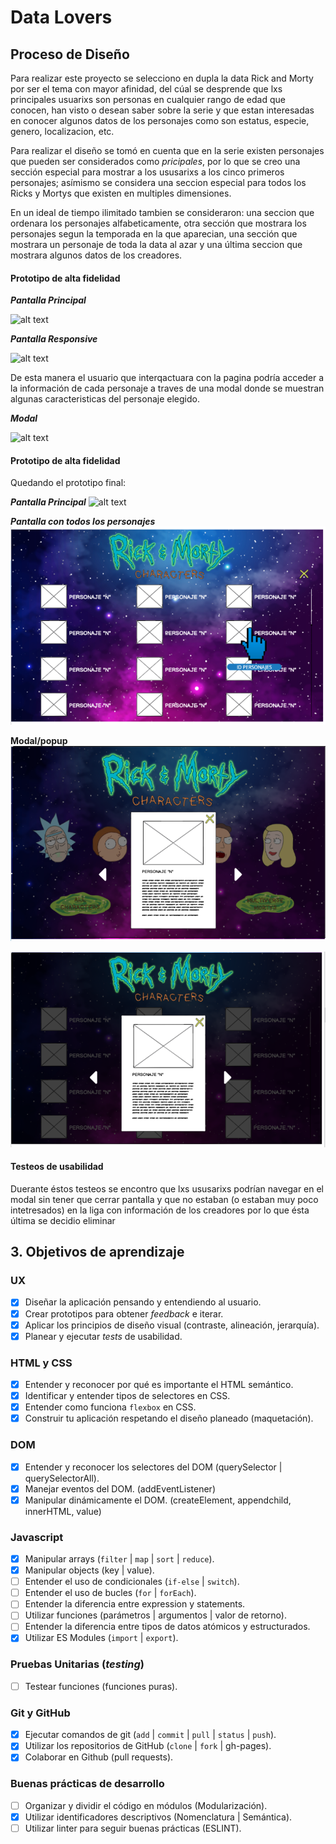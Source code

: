 # Data Lovers

## Proceso de Diseño
Para realizar este proyecto se selecciono en dupla la data Rick and Morty por ser el tema con mayor afinidad, del cúal se desprende que lxs principales usuarixs son personas en cualquier rango de edad que conocen, han visto o desean saber sobre la serie y que estan interesadas en conocer algunos datos de los personajes  como son estatus, especie, genero, localizacion, etc.

Para realizar el diseño se tomó en cuenta que en la serie existen personajes que pueden ser considerados como *pricipales*, por lo que se creo una sección especial para mostrar a los ususarixs a los cinco primeros personajes; asímismo se considera una seccion especial para todos los Ricks y Mortys que existen en multiples dimensiones.

En un ideal de tiempo ilimitado tambien se consideraron: una seccion que ordenara los personajes alfabeticamente, otra sección que mostrara los personajes segun la temporada en la que aparecian, una sección que mostrara un personaje de toda la data al azar y una última seccion que mostrara algunos datos de los creadores.

#### Prototipo de alta fidelidad

**_Pantalla Principal_**

![alt text](https://raw.githubusercontent.com/PazKarina/CDMX009-Data-Lovers/master/sketch/pantallaPrincipal.jpg)

**_Pantalla Responsive_**

![alt text](https://raw.githubusercontent.com/PazKarina/CDMX009-Data-Lovers/master/sketch/vertical.jpg)


De esta manera el usuario que interqactuara con la pagina podría acceder a la información de cada personaje a traves de una modal donde se muestran algunas caracteristicas del personaje elegido. 

**_Modal_**

![alt text](https://raw.githubusercontent.com/PazKarina/CDMX009-Data-Lovers/master/sketch/card.jpg)

#### Prototipo de alta fidelidad

Quedando el prototipo final:

**_Pantalla Principal_**
![alt text](https://raw.githubusercontent.com/PazKarina/CDMX009-Data-Lovers/master/sketch/prototypePricipal.jpg)

**_Pantalla con todos los personajes_**
![alt text](https://raw.githubusercontent.com/PazKarina/CDMX009-Data-Lovers/master/sketch/prototypeTodos.jpg)

**Modal/popup**
![alt text](https://raw.githubusercontent.com/PazKarina/CDMX009-Data-Lovers/master/sketch/prototypeModal.jpg)

![alt text](https://raw.githubusercontent.com/PazKarina/CDMX009-Data-Lovers/master/sketch/prototypeModal1.jpg)
#### Testeos de usabilidad

Duerante éstos testeos se encontro que lxs ususarixs podrían navegar en el modal sin tener que cerrar pantalla y que no estaban (o estaban muy poco intetresados) en la liga con información de los creadores por lo que ésta última se decidio eliminar


## 3. Objetivos de aprendizaje

### UX

- [x] Diseñar la aplicación pensando y entendiendo al usuario.
- [x] Crear prototipos para obtener _feedback_ e iterar.
- [x] Aplicar los principios de diseño visual (contraste, alineación, jerarquía).
- [x] Planear y ejecutar _tests_ de usabilidad.

### HTML y CSS

- [x] Entender y reconocer por qué es importante el HTML semántico.
- [x] Identificar y entender tipos de selectores en CSS.
- [x] Entender como funciona `flexbox` en CSS.
- [x] Construir tu aplicación respetando el diseño planeado (maquetación).

### DOM

- [x] Entender y reconocer los selectores del DOM (querySelector | querySelectorAll).
- [x] Manejar eventos del DOM. (addEventListener)
- [x] Manipular dinámicamente el DOM. (createElement, appendchild, innerHTML, value)

### Javascript

- [x] Manipular arrays (`filter` | `map` | `sort` | `reduce`).
- [x] Manipular objects (key | value).
- [ ] Entender el uso de condicionales (`if-else` | `switch`).
- [ ] Entender el uso de bucles (`for` | `forEach`).
- [ ] Entender la diferencia entre expression y statements.
- [ ] Utilizar funciones (parámetros | argumentos | valor de retorno).
- [ ] Entender la diferencia entre tipos de datos atómicos y estructurados.
- [x] Utilizar ES Modules (`import` | `export`).

### Pruebas Unitarias (_testing_)
- [ ] Testear funciones (funciones puras).

### Git y GitHub
- [x] Ejecutar comandos de git (`add` | `commit` | `pull` | `status` | `push`).
- [x] Utilizar los repositorios de GitHub (`clone` | `fork` | gh-pages).
- [x] Colaborar en Github (pull requests).

### Buenas prácticas de desarrollo
- [ ] Organizar y dividir el código en módulos (Modularización).
- [x] Utilizar identificadores descriptivos (Nomenclatura | Semántica).
- [ ] Utilizar linter para seguir buenas prácticas (ESLINT).
